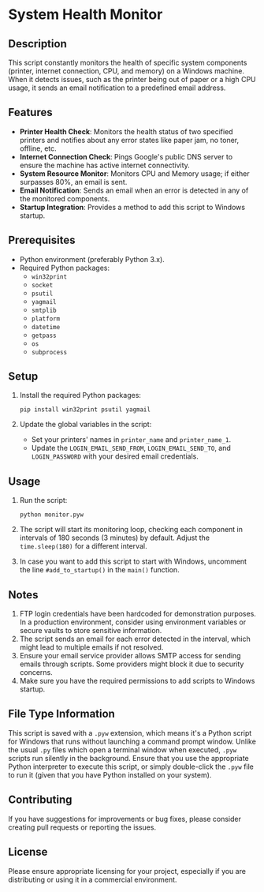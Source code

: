 # System Health Monitor

## Description

This script constantly monitors the health of specific system components (printer, internet connection, CPU, and memory) on a Windows machine. When it detects issues, such as the printer being out of paper or a high CPU usage, it sends an email notification to a predefined email address.

## Features

- **Printer Health Check**: Monitors the health status of two specified printers and notifies about any error states like paper jam, no toner, offline, etc.
- **Internet Connection Check**: Pings Google's public DNS server to ensure the machine has active internet connectivity.
- **System Resource Monitor**: Monitors CPU and Memory usage; if either surpasses 80%, an email is sent.
- **Email Notification**: Sends an email when an error is detected in any of the monitored components.
- **Startup Integration**: Provides a method to add this script to Windows startup.

## Prerequisites

- Python environment (preferably Python 3.x).
- Required Python packages:
  - `win32print`
  - `socket`
  - `psutil`
  - `yagmail`
  - `smtplib`
  - `platform`
  - `datetime`
  - `getpass`
  - `os`
  - `subprocess`

## Setup

1. Install the required Python packages:

   ```
   pip install win32print psutil yagmail
   ```

2. Update the global variables in the script:

   - Set your printers' names in `printer_name` and `printer_name_1`.
   - Update the `LOGIN_EMAIL_SEND_FROM`, `LOGIN_EMAIL_SEND_TO`, and `LOGIN_PASSWORD` with your desired email credentials.

## Usage

1. Run the script:

   ```
   python monitor.pyw
   ```

2. The script will start its monitoring loop, checking each component in intervals of 180 seconds (3 minutes) by default. Adjust the `time.sleep(180)` for a different interval.

3. In case you want to add this script to start with Windows, uncomment the line `#add_to_startup()` in the `main()` function.

## Notes

1. FTP login credentials have been hardcoded for demonstration purposes. In a production environment, consider using environment variables or secure vaults to store sensitive information.
2. The script sends an email for each error detected in the interval, which might lead to multiple emails if not resolved.
3. Ensure your email service provider allows SMTP access for sending emails through scripts. Some providers might block it due to security concerns.
4. Make sure you have the required permissions to add scripts to Windows startup.

## File Type Information

This script is saved with a `.pyw` extension, which means it's a Python script for Windows that runs without launching a command prompt window. Unlike the usual `.py` files which open a terminal window when executed, `.pyw` scripts run silently in the background. Ensure that you use the appropriate Python interpreter to execute this script, or simply double-click the `.pyw` file to run it (given that you have Python installed on your system).

## Contributing

If you have suggestions for improvements or bug fixes, please consider creating pull requests or reporting the issues.

## License

Please ensure appropriate licensing for your project, especially if you are distributing or using it in a commercial environment.

